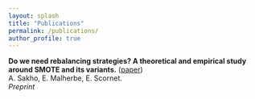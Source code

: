 ```yaml
---
layout: splash
title: "Publications"
permalink: /publications/
author_profile: true
---
```



**Do we need rebalancing strategies? A theoretical and empirical study around SMOTE and its variants.** ([paper](https://hal.science/hal-04438941))         
A. Sakho, E. Malherbe, E. Scornet.                                                             
*Preprint* 